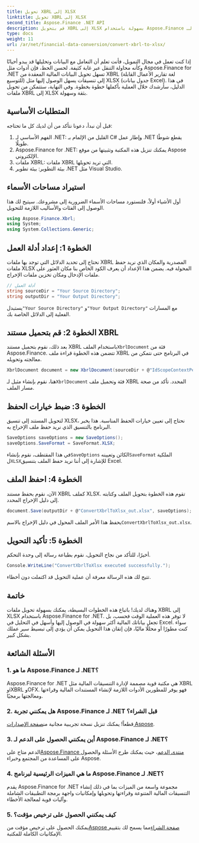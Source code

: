 ```yaml
---
title: تحويل XBRL إلى XLSX
linktitle: تحويل XBRL إلى XLSX
second_title: Aspose.Finance .NET API
description: قم بتحويل XBRL إلى XLSX بسهولة باستخدام Aspose.Finance لـ .NET. اتبع دليلنا المفصل خطوة بخطوة لتبسيط عملية تحويل بياناتك المالية.
type: docs
weight: 11
url: /ar/net/financial-data-conversion/convert-xbrl-to-xlsx/
---
```

إذا كنت تعمل في مجال التمويل، فأنت تعلم أن التعامل مع البيانات وتحليلها قد يبدو أحيانًا وكأنه محاولة التنقل عبر غابة كثيفة. لحسن الحظ، فإن أدوات مثل Aspose.Finance for .NET تسهل تحويل البيانات المالية المعقدة من XBRL (لغة تقارير الأعمال القابلة للتوسيع) إلى تنسيقات يسهل الوصول إليها مثل XLSX (جدول بيانات Excel). في هذا الدليل، سأرشدك خلال العملية بأكملها خطوة بخطوة. وفي النهاية، ستتمكن من تحويل ملفات XBRL إلى XLSX بثقة وسهولة.
## المتطلبات الأساسية
قبل أن نبدأ، دعونا نتأكد من أن لديك كل ما تحتاجه:
1. الفهم الأساسي لـ .NET: القليل من الإلمام بـ C# وإطار عمل .NET يقطع شوطًا طويلًا.
2. Aspose.Finance for .NET: يمكنك تنزيل هذه المكتبة وتثبيتها من موقع Aspose الإلكتروني.
3. ملفات XBRL: ملفات XBRL التي تريد تحويلها.
4. بيئة التطوير: بيئة تطوير .NET مثل Visual Studio.
## استيراد مساحات الأسماء
أول الأشياء أولاً، فلنستورد مساحات الأسماء الضرورية إلى مشروعك. سيتيح لك هذا الوصول إلى الفئات والأساليب اللازمة للتحويل.
```csharp
using Aspose.Finance.Xbrl;
using System;
using System.Collections.Generic;
```
## الخطوة 1: إعداد أدلة العمل
نحتاج إلى تحديد الدلائل التي توجد بها ملفات XBRL المصدرية والمكان الذي نريد حفظ ملفات XLSX المحولة فيه. يضمن هذا الإعداد أن يعرف الكود الخاص بنا مكان العثور على ملفات الإدخال ومكان تخزين ملفات الإخراج.
```csharp
// أدلة العمل
string sourceDir = "Your Source Directory";
string outputDir = "Your Output Directory";
```
 يستبدل`"Your Source Directory"` و`"Your Output Directory"` مع المسارات الفعلية إلى الدلائل الخاصة بك.
## الخطوة 2: قم بتحميل مستند XBRL
 بعد ذلك، نقوم بتحميل مستند XBRL باستخدام الملف`XbrlDocument` فئة من Aspose.Finance. تتضمن هذه الخطوة قراءة ملف XBRL في البرنامج حتى نتمكن من معالجته وتحويله.
```csharp
XbrlDocument document = new XbrlDocument(sourceDir + @"IdScopeContextPeriodStartAfterEnd.xml");
```
 هنا، نقوم بإنشاء مثيل لـ`XbrlDocument` فئة وتحميل ملف XBRL المحدد. تأكد من صحة مسار الملف.
## الخطوة 3: ضبط خيارات الحفظ
لتحويل المستند إلى تنسيق XLSX، نحتاج إلى تعيين خيارات الحفظ المناسبة. هذا يخبر البرنامج بالتنسيق الذي نريد حفظ ملف الإخراج به.
```csharp
SaveOptions saveOptions = new SaveOptions();
saveOptions.SaveFormat = SaveFormat.XLSX;
```
 في هذا المقتطف، نقوم بإنشاء`SaveOptions` الكائن وتعيينه`SaveFormat` الملكية ل`XLSX`للإشارة إلى أننا نريد حفظ الملف بتنسيق Excel.
## الخطوة 4: احفظ الملف
الآن، نقوم بحفظ مستند XBRL كملف XLSX. تقوم هذه الخطوة بتحويل الملف وكتابته إلى دليل الإخراج المحدد.
```csharp
document.Save(outputDir + @"ConvertXbrlToXlsx_out.xlsx", saveOptions);
```
 يحفظ هذا الأمر الملف المحول في دليل الإخراج بالاسم`ConvertXbrlToXlsx_out.xlsx`.
## الخطوة 5: تأكيد التحويل
أخيرًا، للتأكد من نجاح التحويل، نقوم بطباعة رسالة إلى وحدة التحكم.
```csharp
Console.WriteLine("ConvertXbrlToXlsx executed successfully.");
```
تتيح لك هذه الرسالة معرفة أن عملية التحويل قد اكتملت دون أخطاء.
## خاتمة
وهناك لديك! باتباع هذه الخطوات البسيطة، يمكنك بسهولة تحويل ملفات XBRL إلى XLSX باستخدام Aspose.Finance for .NET. لا توفر هذه العملية الوقت فحسب، بل تجعل بياناتك المالية أكثر سهولة في الوصول إليها وأسهل في التحليل في Excel. سواء كنت مطورًا أو محللًا ماليًا، فإن إتقان هذا التحويل يمكن أن يؤدي إلى تبسيط سير عملك بشكل كبير.
## الأسئلة الشائعة
### 1. ما هو Aspose.Finance لـ .NET؟
Aspose.Finance for .NET هي مكتبة قوية مصممة لإدارة التنسيقات المالية مثل XBRL وiXBRL وOFX. فهو يوفر للمطورين الأدوات اللازمة لإنشاء المستندات المالية وقراءتها ومعالجتها برمجيًا.
### 2. هل يمكنني تجربة Aspose.Finance لـ .NET قبل الشراء؟
 قطعاً! يمكنك تنزيل نسخة تجريبية مجانية من[صفحة الإصدارات Aspose](https://releases.aspose.com/finance/net/).
### 3. أين يمكنني الحصول على الدعم لـ Aspose.Finance لـ .NET؟
 الدعم متاح على[Aspose.Finance منتدى الدعم](https://forum.aspose.com/c/finance/43)، حيث يمكنك طرح الأسئلة والحصول على المساعدة من المجتمع وخبراء Aspose.
### 4. ما هي الميزات الرئيسية لبرنامج Aspose.Finance لـ .NET؟
يقدم Aspose.Finance for .NET مجموعة واسعة من الميزات بما في ذلك إنشاء التنسيقات المالية المتنوعة وقراءتها وتحويلها وإمكانيات واجهة برمجة التطبيقات الشاملة وآليات قوية لمعالجة الأخطاء.
### 5. كيف يمكنني الحصول على ترخيص مؤقت؟
 يمكنك الحصول على ترخيص مؤقت من[Aspose صفحة الشراء](https://purchase.aspose.com/temporary-license/)مما يسمح لك بتقييم الإمكانيات الكاملة للمكتبة.
